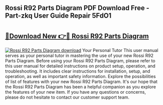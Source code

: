 ## Rossi R92 Parts Diagram PDF Download Free - Part-zkq User Guide Repair 5FdO1

# <h2><a href="http://dfnwym7.blite.top/?on=Rossi+R92+Parts+Diagram">🔗Download New 👉🔴 Rossi R92 Parts Diagram</a></h2>

[![Rossi R92 Parts Diagram download](https://i.imgur.com/lujVjoI.png)](http://dfnwym7.blite.top/?on=Rossi+R92+Parts+Diagram)
Your Personal Tutor This user manual serves as your personal tutor in mastering the use of your new Rossi R92 Parts Diagram. Before using your Rossi R92 Parts Diagram, please refer to this user manual for detailed instructions on product setup, operation, and troubleshooting. It includes clear instructions for installation, setup, and operation, as well as important safety information. Explore the possibilities of list of features with your new Rossi R92 Parts Diagram. It's our hope that the Rossi R92 Parts Diagram has been a helpful companion as you explore the features of your new item. If you have any questions or concerns, please do not hesitate to contact our customer support team.
